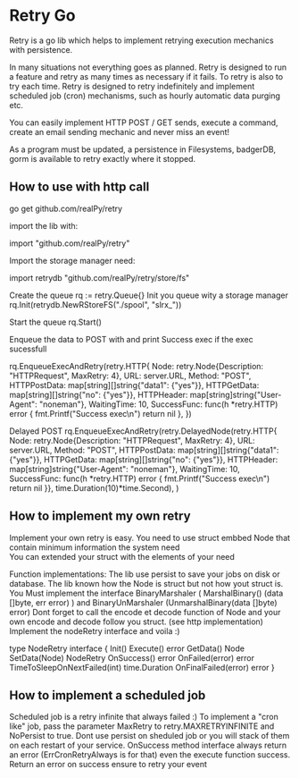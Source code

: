 # Retry Go

Retry is a go lib  which helps to implement retrying execution mechanics with persistence.


In many situations not everything goes as planned. Retry is designed to run a feature and retry as many times as necessary if it fails.
To retry is also to try each time. Retry is designed to retry indefinitely and implement scheduled job (cron) mechanisms, such as hourly automatic data purging etc.


You can easily implement HTTP POST / GET sends, execute a command, create an email sending mechanic and never miss an event!

As a program must be updated, a persistence in Filesystems, badgerDB, gorm is available to retry exactly where it stopped.

## How to use with http call

go get github.com/realPy/retry

import the lib with:

import "github.com/realPy/retry"

Import the storage manager need:

import retrydb "github.com/realPy/retry/store/fs"


Create the queue
rq := retry.Queue{}
Init you queue wity a storage manager
rq.Init(retrydb.NewRStoreFS("./spool", "slrx_"))

Start the queue
rq.Start()

Enqueue the data to POST with and print Success exec if the exec sucessfull

rq.EnqueueExecAndRetry(retry.HTTP{
    Node:         retry.Node{Description: "HTTPRequest", MaxRetry: 4},
    URL:          server.URL,
    Method:       "POST",
    HTTPPostData: map[string][]string{"data1": {"yes"}},
    HTTPGetData:  map[string][]string{"no": {"yes"}},
    HTTPHeader:   map[string]string{"User-Agent": "noneman"},
    WaitingTime:  10,
    SuccessFunc: func(h *retry.HTTP) error {
			fmt.Printf("Success exec\n")
			return nil
	},
})

Delayed POST 
	rq.EnqueueExecAndRetry(retry.DelayedNode(retry.HTTP{
		Node:         retry.Node{Description: "HTTPRequest", MaxRetry: 4},
		URL:          server.URL,
		Method:       "POST",
		HTTPPostData: map[string][]string{"data1": {"yes"}},
		HTTPGetData:  map[string][]string{"no": {"yes"}},
		HTTPHeader:   map[string]string{"User-Agent": "noneman"},
		WaitingTime:  10,
		SuccessFunc: func(h *retry.HTTP) error {
			fmt.Printf("Success exec\n")
			return nil
		}}, time.Duration(10)*time.Second),
	)



## How to implement my own retry
Implement your own retry is easy.
You need to use struct embbed Node that contain minimum information the system need  
You can extended your struct with the elements of your need

Function implementations:
The lib use persist to save your jobs on disk or database. The lib known how the Node is struct but not how yout struct is.
You Must implement the interface BinaryMarshaler ( MarshalBinary() (data []byte, err error) ) and BinaryUnMarshaler (UnmarshalBinary(data []byte) error)
Dont forget to call the encode et decode function of Node and your own encode and decode follow you struct.
(see http implementation)
Implement the nodeRetry interface and voila :)

type NodeRetry interface {
	Init()
	Execute() error
	GetData() Node
	SetData(Node) NodeRetry
	OnSuccess() error
	OnFailed(error) error
	TimeToSleepOnNextFailed(int) time.Duration
	OnFinalFailed(error) error
}

## How to implement a scheduled job
Scheduled job is a retry infinite that always failed :)
To implement a "cron like" job, pass the parameter MaxRetry to retry.MAXRETRYINFINITE and  NoPersist to true.
Dont use persist on sheduled job or you will stack of them on each restart of your service.
OnSuccess method interface always return an error (ErrCronRetryAlways is for that) even the execute function success. Return an error on success ensure to retry your event
